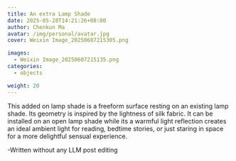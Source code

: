 ```yaml
---
title: An extra Lamp Shade
date: 2025-05-28T14:21:26+08:00
author: Chenkun Ma
avatar: /img/personal/avatar.jpg
cover: Weixin Image_20250607215305.png

images:
  - Weixin Image_20250607215135.png
categories:
  - objects

weight: 20
---
```




<!--more-->
This added on lamp shade is a freeform surface resting on an existing lamp shade. Its geometry is inspired by the lightness of silk fabric. It can be installed on an open lamp shade while its a warmful light reflection creates an ideal ambient light for reading, bedtime stories, or just staring in space for a more delightful sensual experience.  

-Written without any LLM post editing
